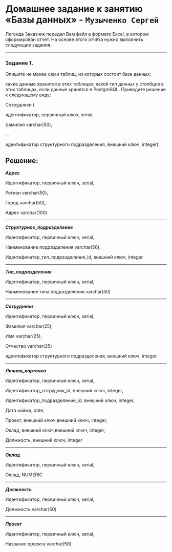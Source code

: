 # Домашнее задание к занятию «Базы данных» - `Музыченко Сергей`

Легенда Заказчик передал Вам файл в формате Excel, в котором сформирован отчёт.
На основе этого отчёта нужно выполнить следующие задания.

---

### Задание 1. 

Опишите не менее семи таблиц, из которых состоит база данных:

какие данные хранятся в этих таблицах;
какой тип данных у столбцов в этих таблицах, если данные хранятся в PostgreSQL.
Приведите решение к следующему виду:

Сотрудники (

идентификатор, первичный ключ, serial,

фамилия varchar(50),

...

идентификатор структурного подразделения, внешний ключ, integer).


Решение: 
---
***Адрес***

Идентификатор, первичный ключ, serial,

Регион varchar(50),

Город varchar(50),

Адрес varchar(100)

---
***Структурное_подразделение***

Идентификатор, первичный ключ, serial,

Наименование подразделения varchar(50),

Идентификатор_тип_подразделения_id, внешний ключ, integer

---
***Тип_подразделения***

Идентификатор, первичный ключ, serial,

Наименование типа подразделения varchar(50)


---
***Сотрудники***

Идентификатор, первичный ключ, serial,

Фамилия varchar(25),

Имя varchar(25),

Отчество varchar(25)

идентификатор структурного подразделения, внешний ключ, integer

---
***Личная_карточка***

Идентификатор, первичный ключ, serial,

Идентификатор_сотрудник_id, внешний ключ, integer,

Идентификатор_подразделение_id, внешний ключ, integer,

Дата найма, date,

Проект, внешний ключ,внешний ключ, integer,

Оклад, внешний ключ,внешний ключ, integer,

Должность, внешний ключ, integer

---
***Оклад***

Идентификатор, первичный ключ, serial,

Оклад, NUMERIC

---
***Должность***

Идентификатор, первичный ключ, serial,

Должность varchar(50)

---
***Проект***

Идентификатор, первичный ключ, serial,

Название проекта varchar(50)




